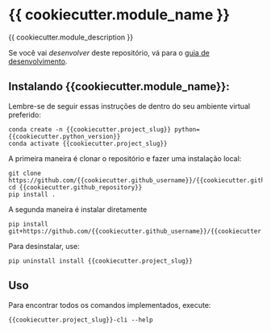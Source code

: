 # {{ cookiecutter.module_name }}

{{ cookiecutter.module_description }}

Se você vai *desenvolver* deste repositório, vá para o [guia de desenvolvimento](README_DEV.md).

## Instalando {{cookiecutter.module_name}}:

Lembre-se de seguir essas instruções de dentro do seu ambiente virtual preferido:

    conda create -n {{cookiecutter.project_slug}} python={{cookiecutter.python_version}}
    conda activate {{cookiecutter.project_slug}}

A primeira maneira é clonar o repositório e fazer uma instalação local:

    git clone https://github.com/{{cookiecutter.github_username}}/{{cookiecutter.github_repository}}.git
    cd {{cookiecutter.github_repository}}
    pip install .

A segunda maneira é instalar diretamente

    pip install git+https://github.com/{{cookiecutter.github_username}}/{{cookiecutter.github_repository}}.git

Para desinstalar, use:

    pip uninstall install {{cookiecutter.project_slug}}

## Uso

Para encontrar todos os comandos implementados, execute:

    {{cookiecutter.project_slug}}-cli --help

